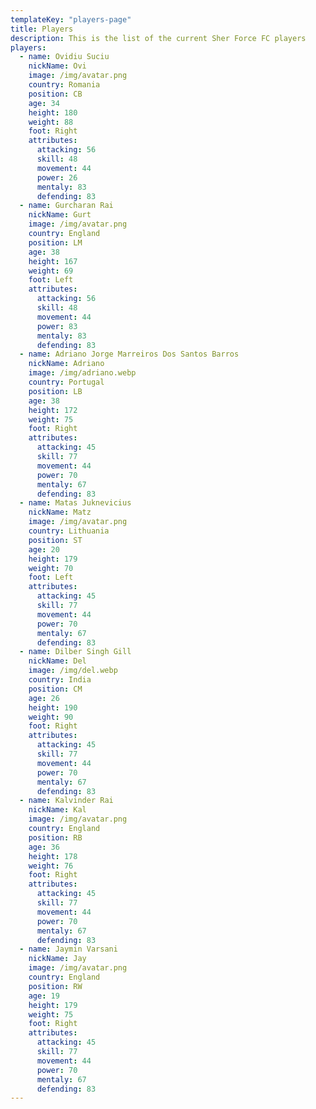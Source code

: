```yaml
---
templateKey: "players-page"
title: Players
description: This is the list of the current Sher Force FC players
players:
  - name: Ovidiu Suciu
    nickName: Ovi
    image: /img/avatar.png
    country: Romania
    position: CB
    age: 34
    height: 180
    weight: 88
    foot: Right
    attributes:
      attacking: 56
      skill: 48
      movement: 44
      power: 26
      mentaly: 83
      defending: 83
  - name: Gurcharan Rai
    nickName: Gurt
    image: /img/avatar.png
    country: England
    position: LM
    age: 38
    height: 167
    weight: 69
    foot: Left
    attributes:
      attacking: 56
      skill: 48
      movement: 44
      power: 83
      mentaly: 83
      defending: 83
  - name: Adriano Jorge Marreiros Dos Santos Barros
    nickName: Adriano
    image: /img/adriano.webp
    country: Portugal
    position: LB
    age: 38
    height: 172
    weight: 75
    foot: Right
    attributes:
      attacking: 45
      skill: 77
      movement: 44
      power: 70
      mentaly: 67
      defending: 83
  - name: Matas Juknevicius
    nickName: Matz
    image: /img/avatar.png
    country: Lithuania
    position: ST
    age: 20
    height: 179
    weight: 70
    foot: Left
    attributes:
      attacking: 45
      skill: 77
      movement: 44
      power: 70
      mentaly: 67
      defending: 83
  - name: Dilber Singh Gill
    nickName: Del
    image: /img/del.webp
    country: India
    position: CM
    age: 26
    height: 190
    weight: 90
    foot: Right
    attributes:
      attacking: 45
      skill: 77
      movement: 44
      power: 70
      mentaly: 67
      defending: 83
  - name: Kalvinder Rai
    nickName: Kal
    image: /img/avatar.png
    country: England
    position: RB
    age: 36
    height: 178
    weight: 76
    foot: Right
    attributes:
      attacking: 45
      skill: 77
      movement: 44
      power: 70
      mentaly: 67
      defending: 83
  - name: Jaymin Varsani
    nickName: Jay
    image: /img/avatar.png
    country: England
    position: RW
    age: 19
    height: 179
    weight: 75
    foot: Right
    attributes:
      attacking: 45
      skill: 77
      movement: 44
      power: 70
      mentaly: 67
      defending: 83
---
```

